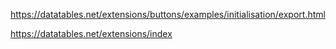 https://datatables.net/extensions/buttons/examples/initialisation/export.html

https://datatables.net/extensions/index